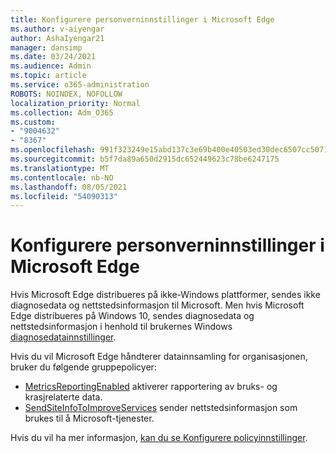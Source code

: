 ```yaml
---
title: Konfigurere personverninnstillinger i Microsoft Edge
ms.author: v-aiyengar
author: AshaIyengar21
manager: dansimp
ms.date: 03/24/2021
ms.audience: Admin
ms.topic: article
ms.service: o365-administration
ROBOTS: NOINDEX, NOFOLLOW
localization_priority: Normal
ms.collection: Adm_O365
ms.custom:
- "9004632"
- "8367"
ms.openlocfilehash: 991f323249e15abd137c3e69b400e40503ed30dec6507cc5071a0b1af7f72bb3
ms.sourcegitcommit: b5f7da89a650d2915dc652449623c78be6247175
ms.translationtype: MT
ms.contentlocale: nb-NO
ms.lasthandoff: 08/05/2021
ms.locfileid: "54090313"
---
```

# <a name="configure-privacy-settings-in-microsoft-edge"></a>Konfigurere personverninnstillinger i Microsoft Edge

Hvis Microsoft Edge distribueres på ikke-Windows plattformer, sendes ikke diagnosedata og nettstedsinformasjon til Microsoft. Men hvis Microsoft Edge distribueres på Windows 10, sendes diagnosedata og nettstedsinformasjon i henhold til brukernes Windows [diagnosedatainnstillinger](https://go.microsoft.com/fwlink/?linkid=2132472).

Hvis du vil Microsoft Edge håndterer datainnsamling for organisasjonen, bruker du følgende gruppepolicyer:
- [MetricsReportingEnabled](https://go.microsoft.com/fwlink/?linkid=2132470) aktiverer rapportering av bruks- og krasjrelaterte data.
- [SendSiteInfoToImproveServices](https://go.microsoft.com/fwlink/?linkid=2132470) sender nettstedsinformasjon som brukes til å Microsoft-tjenester.

Hvis du vil ha mer informasjon, [kan du se Konfigurere policyinnstillinger](https://go.microsoft.com/fwlink/?linkid=2132577).
